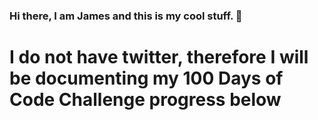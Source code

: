 ### Hi there, I am James and this is my cool stuff. 👋
<h1>I do not have twitter, therefore I will be documenting my 100 Days of Code Challenge progress below</h1>
<!--
**JamesAARobertson/JamesAARobertson** is a ✨ _special_ ✨ repository because its `README.md` (this file) appears on your GitHub profile.

Here are some ideas to get you started:

- 🔭 I’m currently working on ...
- 🌱 I’m currently learning ...
- 👯 I’m looking to collaborate on ...
- 🤔 I’m looking for help with ...
- 💬 Ask me about ...
- 📫 How to reach me: ...
- 😄 Pronouns: ...
- ⚡ Fun fact: ...
-->
